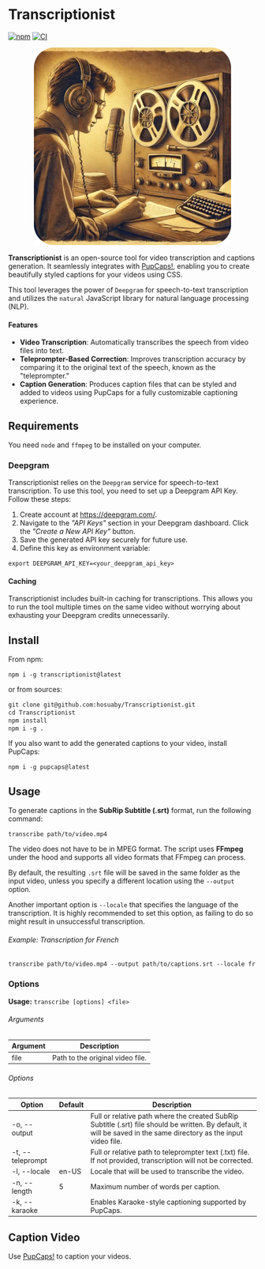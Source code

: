# Transcriptionist

[![npm](https://img.shields.io/npm/v/transcriptionist.svg)](http://npm.im/transcriptionist) 
[![CI](https://github.com/hosuaby/Transcriptionist/actions/workflows/ci.yml/badge.svg?branch=master)](https://github.com/hosuaby/Transcriptionist/actions/workflows/ci.yml)

<p align="center">
    <img src="./docs/transcriptionist.webp"/>
</p>

**Transcriptionist** is an open-source tool for video transcription and captions generation. 
It seamlessly integrates with [PupCaps!](https://github.com/hosuaby/PupCaps), enabling you to create beautifully styled 
captions for your videos using CSS.

This tool leverages the power of `Deepgram` for speech-to-text transcription and utilizes the `natural` JavaScript library 
for natural language processing (NLP).

#### Features

- **Video Transcription**: Automatically transcribes the speech from video files into text.
- **Teleprompter-Based Correction**: Improves transcription accuracy by comparing it to the original text of the speech, known as the "teleprompter."
- **Caption Generation**: Produces caption files that can be styled and added to videos using PupCaps for a fully customizable captioning experience.

## Requirements

You need `node` and `ffmpeg` to be installed on your computer.

### Deepgram

Transcriptionist relies on the `Deepgram` service for speech-to-text transcription. 
To use this tool, you need to set up a Deepgram API Key. Follow these steps:

1. Create account at https://deepgram.com/.
2. Navigate to the *"API Keys"* section in your Deepgram dashboard. Click the *"Create a New API Key"* button.
3. Save the generated API key securely for future use.
4. Define this key as environment variable:

```shell
export DEEPGRAM_API_KEY=<your_deepgram_api_key>
```

#### Caching

Transcriptionist includes built-in caching for transcriptions. This allows you to run the tool multiple times on the same 
video without worrying about exhausting your Deepgram credits unnecessarily.

## Install

From npm:

```shell
npm i -g transcriptionist@latest
```

or from sources:

```shell
git clone git@github.com:hosuaby/Transcriptionist.git
cd Transcriptionist
npm install
npm i -g .
```

If you also want to add the generated captions to your video, install PupCaps:

```shell
npm i -g pupcaps@latest
```

## Usage

To generate captions in the **SubRip Subtitle (.srt)** format, run the following command:

```shell
transcribe path/to/video.mp4
```

The video does not have to be in MPEG format. The script uses **FFmpeg** under the hood and supports all video formats 
that FFmpeg can process.

By default, the resulting `.srt` file will be saved in the same folder as the input video, unless you specify 
a different location using the `--output` option.

Another important option is `--locale` that specifies the language of the transcription. It is highly recommended to set 
this option, as failing to do so might result in unsuccessful transcription.

###### Example: Transcription for French

```shell
transcribe path/to/video.mp4 --output path/to/captions.srt --locale fr
```

### Options

**Usage:** `transcribe [options] <file>`

###### Arguments

| Argument | Description                      |
|----------|----------------------------------|
| file     | Path to the original video file. |

###### Options

| Option           | Default | Description                                                                                                                                                        |
|------------------|---------|--------------------------------------------------------------------------------------------------------------------------------------------------------------------|
| -o, --output     |         | Full or relative path where the created SubRip Subtitle (.srt) file should be written. By default, it will be saved in the same directory as the input video file. |
| -t, --teleprompt |         | Full or relative path to teleprompter text (.txt) file. If not provided, transcription will not be corrected.                                                      |
| -l, --locale     | en-US   | Locale that will be used to transcribe the video.                                                                                                                  |
| -n, --length     | 5       | Maximum number of words per caption.                                                                                                                               |
| -k, --karaoke    |         | Enables Karaoke-style captioning supported by PupCaps.                                                                                                             |

## Caption Video

Use [PupCaps!](https://github.com/hosuaby/PupCaps) to caption your videos.
